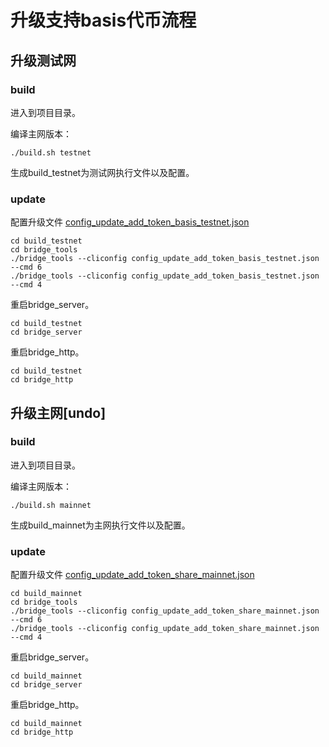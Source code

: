# 升级支持basis代币流程


## 升级测试网

### build

进入到项目目录。

编译主网版本：
```
./build.sh testnet
```

生成build_testnet为测试网执行文件以及配置。

### update

配置升级文件 [config_update_add_token_basis_testnet.json](https://github.com/polynetwork/poly-bridge/blob/master/bridge_tools/conf/template/config_update_add_token_basis_testnet.json)

```
cd build_testnet
cd bridge_tools
./bridge_tools --cliconfig config_update_add_token_basis_testnet.json --cmd 6
./bridge_tools --cliconfig config_update_add_token_basis_testnet.json --cmd 4
```

重启bridge_server。

```
cd build_testnet
cd bridge_server
``` 

重启bridge_http。
```
cd build_testnet
cd bridge_http
``` 

## 升级主网[undo]

### build

进入到项目目录。

编译主网版本：
```
./build.sh mainnet
```

生成build_mainnet为主网执行文件以及配置。

### update

配置升级文件 [config_update_add_token_share_mainnet.json](https://github.com/polynetwork/poly-bridge/blob/master/bridge_tools/conf/template/config_update_add_token_share_mainnet.json)

```
cd build_mainnet
cd bridge_tools
./bridge_tools --cliconfig config_update_add_token_share_mainnet.json --cmd 6
./bridge_tools --cliconfig config_update_add_token_share_mainnet.json --cmd 4
```

重启bridge_server。

```
cd build_mainnet
cd bridge_server
``` 

重启bridge_http。
```
cd build_mainnet
cd bridge_http
``` 